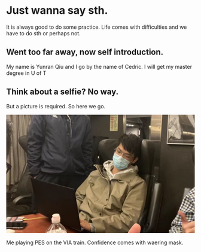 # Just wanna say sth.

It is always good to do some practice. 
Life comes with difficulties and we have to do sth or perhaps not. 


## Went too far away, now self introduction.
My name is Yunran Qiu and I go by the name of Cedric. 
I will get my master degree in U of T 


## Think about a selfie? No way.
But a picture is required. So here we go. 

![alt text](https://github.com/gtb-2022-qiu-yunran/.github/blob/802c6b8f08ea307f0acb6a3db396974eacb5fe1e/balabala.png)

Me playing PES on the VIA train.
Confidence comes with waering mask. 
